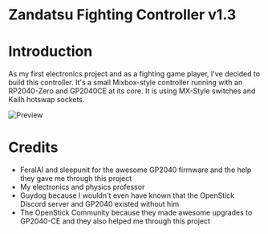 # Zandatsu Fighting Controller v1.3

# Introduction
As my first electronics project and as a fighting game player, I've decided to build this controller.
It's a small Mixbox-style controller running with an RP2040-Zero and GP2040CE at its core.
It is using MX-Style switches and Kailh hotswap sockets.

![Preview](Assets/zandatsu_image2.png)

# Credits
- FeralAI and sleepunit for the awesome GP2040 firmware and the help they gave me through this project
- My electronics and physics professor
- Guydog because I wouldn't even have known that the OpenStick Discord server and GP2040 existed without him
- The OpenStick Community because they made awesome upgrades to GP2040-CE and they also helped me through this project
